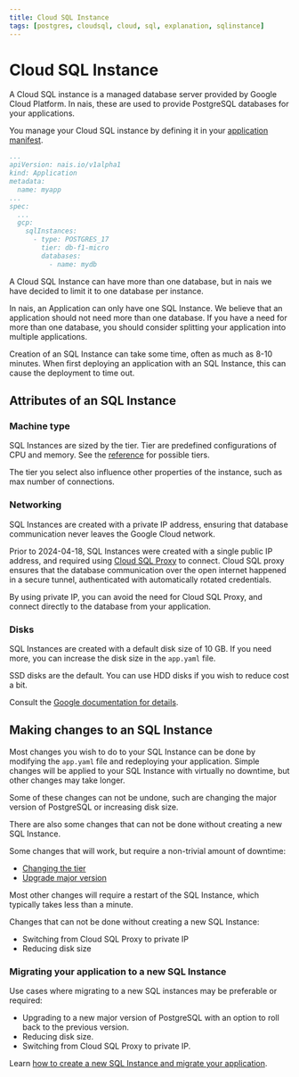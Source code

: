 ```yaml
---
title: Cloud SQL Instance
tags: [postgres, cloudsql, cloud, sql, explanation, sqlinstance]
---
```


# Cloud SQL Instance

A Cloud SQL instance is a managed database server provided by Google Cloud Platform.
In nais, these are used to provide PostgreSQL databases for your applications.

You manage your Cloud SQL instance by defining it in your [application manifest](../../../workloads/application/reference/application-spec.md#gcpsqlinstances).

```yaml title="app.yaml"
...
apiVersion: nais.io/v1alpha1
kind: Application
metadata:
  name: myapp
...
spec:
  ...
  gcp:
    sqlInstances:
      - type: POSTGRES_17
        tier: db-f1-micro
        databases:
          - name: mydb
```

A Cloud SQL Instance can have more than one database, but in nais we have decided to limit it to one database per instance.

In nais, an Application can only have one SQL Instance. 
We believe that an application should not need more than one database. 
If you have a need for more than one database, you should consider splitting your application into multiple applications. 

Creation of an SQL Instance can take some time, often as much as 8-10 minutes.
When first deploying an application with an SQL Instance, this can cause the deployment to time out.

## Attributes of an SQL Instance

### Machine type

SQL Instances are sized by the tier.
Tier are predefined configurations of CPU and memory. 
See the [reference](../reference/README.md#server-size) for possible tiers.

The tier you select also influence other properties of the instance, such as max number of connections.

### Networking

SQL Instances are created with a private IP address, ensuring that database communication never leaves the Google Cloud network.

Prior to 2024-04-18, SQL Instances were created with a single public IP address, and required using [Cloud SQL Proxy](https://cloud.google.com/sql/docs/postgres/sql-proxy) to connect.
Cloud SQL proxy ensures that the database communication over the open internet happened in a secure tunnel, authenticated with automatically rotated credentials.

By using private IP, you can avoid the need for Cloud SQL Proxy, and connect directly to the database from your application.

### Disks

SQL Instances are created with a default disk size of 10 GB.
If you need more, you can increase the disk size in the `app.yaml` file.

SSD disks are the default.
You can use HDD disks if you wish to reduce cost a bit.

Consult the [Google documentation for details](https://cloud.google.com/sql/docs/postgres/choosing-ssd-hdd).

## Making changes to an SQL Instance

Most changes you wish to do to your SQL Instance can be done by modifying the `app.yaml` file and redeploying your application.
Simple changes will be applied to your SQL Instance with virtually no downtime, but other changes may take longer.

Some of these changes can not be undone, such are changing the major version of PostgreSQL or increasing disk size.

There are also some changes that can not be done without creating a new SQL Instance.

Some changes that will work, but require a non-trivial amount of downtime:

* [Changing the tier](../how-to/change-tier.md)
* [Upgrade major version](../how-to/upgrade-postgres.md)

Most other changes will require a restart of the SQL Instance, which typically takes less than a minute.

Changes that can not be done without creating a new SQL Instance:

* Switching from Cloud SQL Proxy to private IP
* Reducing disk size

### Migrating your application to a new SQL Instance

Use cases where migrating to a new SQL instances may be preferable or required:

* Upgrading to a new major version of PostgreSQL with an option to roll back to the previous version.
* Reducing disk size.
* Switching from Cloud SQL Proxy to private IP.

Learn [how to create a new SQL Instance and migrate your application](../how-to/migrate-to-new-instance.md).
